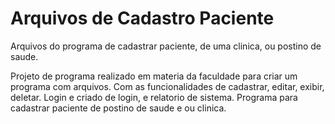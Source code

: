 # Arquivos de Cadastro Paciente
Arquivos do programa de cadastrar paciente, de uma clinica, ou postino de saude. 

Projeto de programa realizado em materia da faculdade para criar um programa com arquivos.
Com as funcionalidades de cadastrar, editar, exibir, deletar. Login e criado de login, e relatorio de sistema.
Programa para cadastrar paciente de postino de saude e ou clinica.
